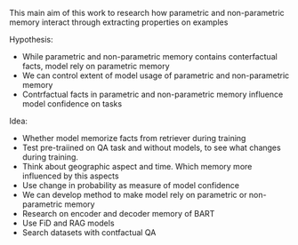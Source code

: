 This main aim of this work to research how parametric and non-parametric memory interact through extracting properties on examples


Hypothesis:
- While parametric and non-parametric memory contains conterfactual facts, model rely on parametric memory
- We can control extent of model usage of parametric and non-parametric memory
- Contrfactual facts in parametric and non-parametric memory influence model confidence on tasks


Idea:
- Whether model memorize facts from retriever during training
- Test pre-traiined on QA task and without models, to see what changes during training. 
- Think about geographic aspect and time. Which memory more influenced by this aspects
- Use change in probability as measure of model confidence
- We can develop method to make model rely on parametric or non-parametric memory
- Research on encoder and decoder memory of BART
- Use FiD and RAG models
- Search datasets with contfactual QA